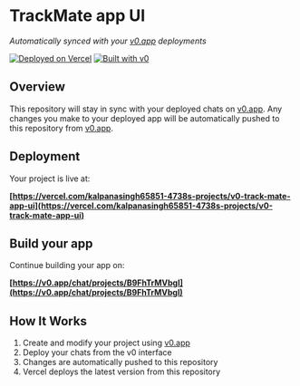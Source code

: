 # TrackMate app UI

*Automatically synced with your [v0.app](https://v0.app) deployments*

[![Deployed on Vercel](https://img.shields.io/badge/Deployed%20on-Vercel-black?style=for-the-badge&logo=vercel)](https://vercel.com/kalpanasingh65851-4738s-projects/v0-track-mate-app-ui)
[![Built with v0](https://img.shields.io/badge/Built%20with-v0.app-black?style=for-the-badge)](https://v0.app/chat/projects/B9FhTrMVbgI)

## Overview

This repository will stay in sync with your deployed chats on [v0.app](https://v0.app).
Any changes you make to your deployed app will be automatically pushed to this repository from [v0.app](https://v0.app).

## Deployment

Your project is live at:

**[https://vercel.com/kalpanasingh65851-4738s-projects/v0-track-mate-app-ui](https://vercel.com/kalpanasingh65851-4738s-projects/v0-track-mate-app-ui)**

## Build your app

Continue building your app on:

**[https://v0.app/chat/projects/B9FhTrMVbgI](https://v0.app/chat/projects/B9FhTrMVbgI)**

## How It Works

1. Create and modify your project using [v0.app](https://v0.app)
2. Deploy your chats from the v0 interface
3. Changes are automatically pushed to this repository
4. Vercel deploys the latest version from this repository
